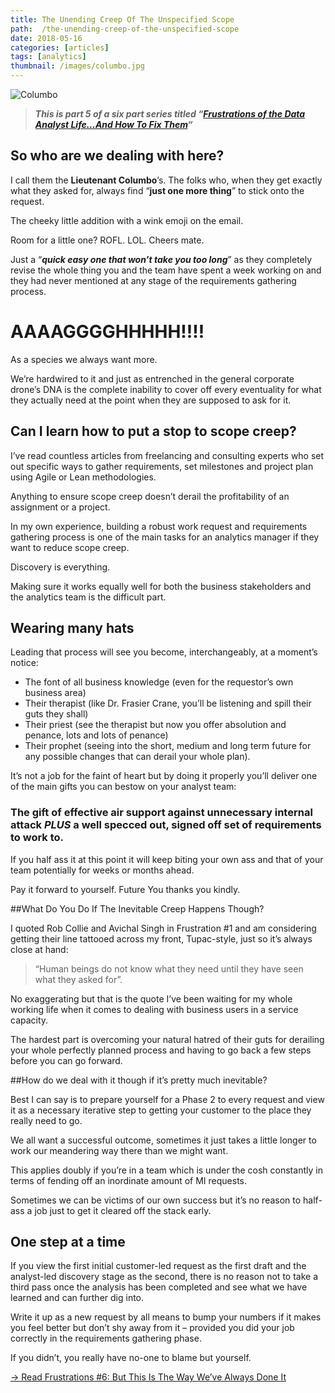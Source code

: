 ```yaml
---
title: The Unending Creep Of The Unspecified Scope
path:  /the-unending-creep-of-the-unspecified-scope
date: 2018-05-16
categories: [articles]
tags: [analytics]
thumbnail: /images/columbo.jpg
---
```

![Columbo](/images/columbo.jpg)

> **_This is part 5 of a six part series titled &#8220;[Frustrations of the Data Analyst Life&#8230;And How To Fix Them][1]&#8220;_**

## **So who are we dealing with here?**

I call them the **Lieutenant Columbo**’s. The folks who, when they get exactly what they asked for, always find “**just one more thing**” to stick onto the request.

The cheeky little addition with a wink emoji on the email.

Room for a little one? ROFL. LOL. Cheers mate.

Just a “_**quick easy one that won’t take you too long**_” as they completely revise the whole thing you and the team have spent a week working on and they had never mentioned at any stage of the requirements gathering process.

# AAAAGGGGHHHHH!!!!

As a species we always want more.

We’re hardwired to it and just as entrenched in the general corporate drone’s DNA is the complete inability to cover off every eventuality for what they actually need at the point when they are supposed to ask for it.

## **Can I learn how to put a stop to scope creep?**

I’ve read countless articles from freelancing and consulting experts who set out specific ways to gather requirements, set milestones and project plan using Agile or Lean methodologies.

Anything to ensure scope creep doesn’t derail the profitability of an assignment or a project.

In my own experience, building a robust work request and requirements gathering process is one of the main tasks for an analytics manager if they want to reduce scope creep.

Discovery is everything.

Making sure it works equally well for both the business stakeholders and the analytics team is the difficult part.

## Wearing many hats

Leading that process will see you become, interchangeably, at a moment’s notice:

  * The font of all business knowledge (even for the requestor’s own business area)
  * Their therapist (like Dr. Frasier Crane, you’ll be listening and spill their guts they shall)
  * Their priest (see the therapist but now you offer absolution and penance, lots and lots of penance)
  * Their prophet (seeing into the short, medium and long term future for any possible changes that can derail your whole plan).

It’s not a job for the faint of heart but by doing it properly you’ll deliver one of the main gifts you can bestow on your analyst team:

### The gift of effective air support against unnecessary internal attack _PLUS_ a well specced out, signed off set of requirements to work to.

If you half ass it at this point it will keep biting your own ass and that of your team potentially for weeks or months ahead.

Pay it forward to yourself. Future You thanks you kindly.

##What Do You Do If The Inevitable Creep Happens Though?

I quoted Rob Collie and Avichal Singh in Frustration #1 and am considering getting their line tattooed across my front, Tupac-style, just so it’s always close at hand:

> “Human beings do not know what they need until they have seen what they asked for”.

No exaggerating but that is the quote I’ve been waiting for my whole working life when it comes to dealing with business users in a service capacity.

The hardest part is overcoming your natural hatred of their guts for derailing your whole perfectly planned process and having to go back a few steps before you can go forward.

##How do we deal with it though if it’s pretty much inevitable?

Best I can say is to prepare yourself for a Phase 2 to every request and view it as a necessary iterative step to getting your customer to the place they really need to go.

We all want a successful outcome, sometimes it just takes a little longer to work our meandering way there than we might want.

This applies doubly if you’re in a team which is under the cosh constantly in terms of fending off an inordinate amount of MI requests.

Sometimes we can be victims of our own success but it’s no reason to half-ass a job just to get it cleared off the stack early.

## One step at a time

If you view the first initial customer-led request as the first draft and the analyst-led discovery stage as the second, there is no reason not to take a third pass once the analysis has been completed and see what we have learned and can further dig into.

Write it up as a new request by all means to bump your numbers if it makes you feel better but don’t shy away from it – provided you did your job correctly in the requirements gathering phase.

If you didn’t, you really have no-one to blame but yourself.

[-> Read Frustrations #6: But This Is The Way We’ve Always Done It][2]

 [1]: https://alanhylands.com/frustrations-of-the-data-analyst-life/
 [2]: https://alanhylands.com/but-this-is-the-way-weve-always-done-it/